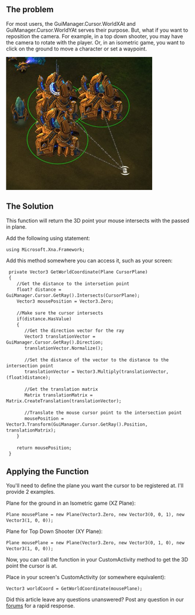 ## The problem

For most users, the GuiManager.Cursor.WorldXAt and GuiManager.Cursor.WorldYAt serves their purpose. But, what if you want to reposition the camera. For example, in a top down shooter, you may have the camera to rotate with the player. Or, in an isometric game, you want to click on the ground to move a character or set a waypoint.

![IsometricWorldCoordinate.jpg](/media/migrated_media-IsometricWorldCoordinate.jpg)

## The Solution

This function will return the 3D point your mouse intersects with the passed in plane.

Add the following using statement:

    using Microsoft.Xna.Framework;

Add this method somewhere you can access it, such as your screen:

     private Vector3 GetWorldCoordinate(Plane CursorPlane)
     {
        //Get the distance to the intersetion point
        float? distance = GuiManager.Cursor.GetRay().Intersects(CursorPlane);
        Vector3 mousePosition = Vector3.Zero;

        //Make sure the cursor intersects
        if(distance.HasValue)
        {
           //Get the direction vector for the ray
           Vector3 translationVector = GuiManager.Cursor.GetRay().Direction;
           translationVector.Normalize();

           //Set the distance of the vector to the distance to the intersection point
           translationVector = Vector3.Multiply(translationVector, (float)distance);

           //Get the translation matrix
           Matrix translationMatrix = Matrix.CreateTranslation(translationVector);

           //Translate the mouse cursor point to the intersection point
           mousePosition = Vector3.Transform(GuiManager.Cursor.GetRay().Position, translationMatrix);
        }

        return mousePosition;
     }

## Applying the Function

You'll need to define the plane you want the cursor to be registered at. I'll provide 2 examples.

Plane for the ground in an Isometric game (XZ Plane):

    Plane mousePlane = new Plane(Vector3.Zero, new Vector3(0, 0, 1), new Vector3(1, 0, 0));

Plane for Top Down Shooter (XY Plane):

    Plane mousePlane = new Plane(Vector3.Zero, new Vector3(0, 1, 0), new Vector3(1, 0, 0));

Now, you can call the function in your CustomActivity method to get the 3D point the cursor is at.

Place in your screen's CustomActivity (or somewhere equivalent):

    Vector3 worldCoord = GetWorldCoordinate(mousePlane);

Did this article leave any questions unanswered? Post any question in our [forums](/frb/forum.md) for a rapid response.

